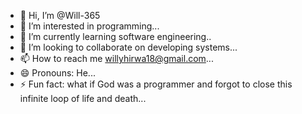 - 👋 Hi, I’m @Will-365
- 👀 I’m interested in programming...
- 🌱 I’m currently learning software engineering..
- 💞️ I’m looking to collaborate on developing systems...
- 📫 How to reach me willyhirwa18@gmail.com...
- 😄 Pronouns: He...
- ⚡ Fun fact: what if God was a programmer and forgot to close this infinite loop of life and death...

<!---
Will-365/Will-365 is a ✨ special ✨ repository because its `README.md` (this file) appears on your GitHub profile.
You can click the Preview link to take a look at your changes.
--->
